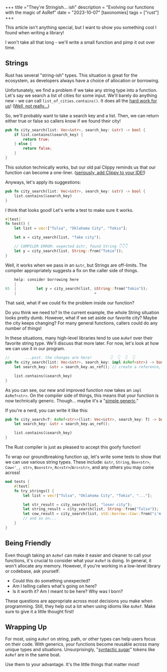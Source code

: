 +++
title ="They're Stringish... ish"
description = "Evolving our functions with the magic of AsRef"
date = "2023-10-07"
[taxonomies]
tags = ["rust"]
+++

This article isn't anything special, but I want to show you something cool I found when writing a library!

I won't take all that long - we'll write a small function and pimp it out over time.

## Strings

Rust has several "string-ish" types. This situation is great for the ecosystem, as developers always have a choice of allocation or borrowing.

Unfortunately, we find a problem if we take any string type into a function. Let's say we search a list of cities for some input. We'll barely do anything new - we can call `list_of_cities.contains()`. It does all the [hard work for us](https://doc.rust-lang.org/src/core/slice/mod.rs.html#2511-2516)! ([Well, not really...](https://stdrs.dev/nightly/x86_64-unknown-linux-gnu/src/core/slice/cmp.rs.html#210))

So, we'll probably want to take a search key and a list. Then, we can return either true or false so callers know if we found their city!

```rust
pub fn city_search(list: Vec<&str>, search_key: &str) -> bool {
    if list.contains(&search_key) {
        return true;
    } else {
        return false;
    }
}
```

This solution technically works, but our old pal Clippy reminds us that our function can become a one-liner. ([seriously, add Clippy to your IDE!](https://code.visualstudio.com/docs/languages/rust#_linting))

Anyways, let's apply its suggestions:

```rust
pub fn city_search(list: Vec<&str>, search_key: &str) -> bool {
    list.contains(&search_key)
}
```

I think that looks good! Let's write a test to make sure it works.

```rust
#[test]
fn test() {
    let list = vec!["Tulsa", "Oklahoma City", "Tokio"];

    let x = city_search(list, "fake city");

    // COMPILER ERROR: expected &str, found String 👇️👇️👇️
    let y = city_search(list, String::from("Tokio"));
}
```

Well, it works when we pass in an `&str`, but Strings are off-limits. The compiler appropriately suggests a fix on the caller side of things.

```rust
    help: consider borrowing here
    |
65  |         let y = city_search(list, &String::from("Tokio"));
    |                                   +
```

That said, what if we could fix the problem inside our function?

Do you think we need to? In the current example, the whole String situation looks pretty dumb. However, what if we set aside our favorite city? Maybe the city keeps changing? For many general functions, callers could do any number of things!

In these situations, many high-level libraries tend to use `AsRef` over their favorite string type. We'll discuss that more later. For now, let's look at how we can use it in our program.

```rust
//       ...psst. the changes are here!        👇️  👇️  👇️  👇️
pub fn city_search(list: Vec<&str>, search_key: impl AsRef<str>) -> bool {
    let search_key: &str = search_key.as_ref(); // create a reference, if necessary

    list.contains(&search_key)
}
```

As you can see, our new and improved function now takes an `impl AsRef<str>`. On the compiler side of things, this means that your function is now technically generic. Though... maybe it's a "[simple generic](https://github.com/jonhoo/rust-imap/pull/235#discussion_r923057270)."

If you're a nerd, you can write it like this:

```rust
pub fn city_search<T: AsRef<str>>(list: Vec<&str>, search_key: T) -> bool {
    let search_key: &str = search_key.as_ref();

    list.contains(&search_key)
}
```

The Rust compiler is just as pleased to accept this goofy function!

To wrap our groundbreaking function up, let's write some tests to show that we can use various string types. These include: `&str`, `String`, `Box<str>`, `Cow<'_, str>`, `Box<str>`, `Rc<str>`/`Arc<str>`, and any others you may come across!

```rust
mod tests {
    #[test]
    fn try_strings() {
        let list = vec!["Tulsa", "Oklahoma City", "Tokio", "..."];

        let str_result = city_search(list, "loser city");
        let string_result = city_search(list, String::from("Tulsa"));
        let cow_result = city_search(list, std::borrow::Cow::from("i'm false!"));
        // and so on...
    }
}
```

## Being Friendly

Even though taking an `AsRef` can make it easier and cleaner to call your functions, it's crucial to consider what your `AsRef` is doing. In general, it won't allocate any memory. However, if you're working in a low-level library or codebase, ask yourself:

- Could this do something unexpected?
- Am I telling callers what's going on here?
- Is it worth it? Am I meant to be here? Why was I born?

These questions are appropriate across most decisions you make when programming. Still, they help out a lot when using idioms like `AsRef`. Make sure to give it a little thought first!

## Wrapping Up

For most, using `AsRef` on string, path, or other types can help users focus on their code. With generics, your functions become reusable across many unique types and situations. Unsurprisingly, "[syntactic sugar](https://en.wikipedia.org/wiki/Syntactic_sugar)" tokens like `AsRef` are in the same boat.

Use them to your advantage. It's the little things that matter most!
